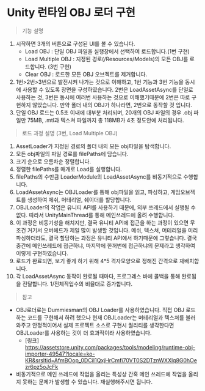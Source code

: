 # Unity 런타임 OBJ 로더 구현

> 기능 설명
1. 시작하면 3개의 버튼으로 구성된 UI를 볼 수 있습니다.
    * Load OBJ : 단일 OBJ 파일을 실행창에서 선택하여 로드합니다.(1번 구현)
    * Load Multiple OBJ : 지정된 경로(/Resources/Models)의 모든 OBJ를 로드합니다. (3번 구현)
    * Clear OBJ : 로드한 모든 OBJ 오브젝트를 제거합니다.
2. 1번>2번>3번으로 발전시켜 나가는 것으로 이해하고, 1번 기능과 3번 기능을 동시에 사용할 수 있도록 장면을 구성하였습니다. 2번은 LoadAssetAsync를 단일로 사용하는 것, 3번은 동시에 여러번 사용하는 것으로 이해했기때문에 2번은 따로 구현하지 않았습니다. 만약 폴더 내의 OBJ가 하나라면, 2번으로 동작할 것 입니다.
3. 단일 OBJ 로드는 0.5초 이내에 대부분 처리되며, 20개의 OBJ 파일의 경우 .obj 파일만 75MB, .mtl과 텍스쳐 파일까지 총 118MB가 4초 정도안에 처리됩니다.

> 로드 과정 설명 (3번, Load Multiple OBJ)
1. AssetLoader가 지정된 경로의 폴더 내의 모든 obj파일을 탐색합니다.
2. 모든 obj파일의 파일 경로를 filePaths에 담습니다.
3. 크기 순으로 오름차순 정렬합니다.
4. 정렬한 filePaths를 매개로 Load를 실행합니다.
5. filePaths의 수만큼 LoaderModule의 LoadAssetAsync를 비동기적으로 수행합니다.
6. LoadAssetAsync는 OBJLoader를 통해 obj파일을 읽고, 파싱하고, 게임오브젝트를 생성하여 메쉬, 머테리얼, 쉐이더를 할당합니다.
7. OBJLoader의 작업은 유니티 API를 사용하기 때문에, 외부 쓰레드에서 실행될 수 없다. 따라서 UnityMainThread를 통해 메인쓰레드에 올려 수행합니다. 
8. 이 과정은 비동기성을 해치지만, 결국 유니티 API에 접근을 하는 과정이 있으면 무조건 거기서 오버헤드가 제일 많이 발생할 것입니다. 메쉬, 텍스쳐, 머테리얼을 미리 파싱하더라도, 결국 할당하는 과정은 유니티 API에서 하기때문에 그렇습니다. 결국 중간에 메인쓰레드에 접근하냐, 마지막에 한꺼번에 접근하냐의 문제라고 생각하여 이렇게 구현하였습니다.
9. 로드가 완료되면, 보기 좋게 하기 위해 4*5 격자모양으로 정해진 간격으로 재배치합니다.
10. 각 LoadAssetAsync 동작이 완료될 때마다, 프로그레스 바에 콜백을 통해 완료됨을 전달합니다. 1/전체작업수의 비율대로 증가합니다. 

> 참고
* OBJ로더로는 Dummiesman의 OBJ Loader를 사용하였습니다. 직접 OBJ 로드 하는 코드를 구현해서 하려 했으나 현재 OBJLoader는 머테리얼과 텍스쳐를 불러와주고 안정적이어서 실제 프로젝트 소스로 구현시 퀄리티를 생각한다면 OBJLoader를 사용하는 것이 더 효과적이라 사용하였습니다.
    * [링크] <https://assetstore.unity.com/packages/tools/modeling/runtime-obj-importer-49547?locale=ko-KR&srsltid=AfmBOop_0DCiI1QxjHrCmfi70VT0S2DTznWXXlq8G0hOezr6pz5oJcFk>
* 비동기적으로 메인 쓰레드에 작업을 올리는 특성상 간혹 메인 쓰레드에 작업을 올리지 못하는 문제가 발생할 수 있습니다. 재실행해주시면 됩니다.
